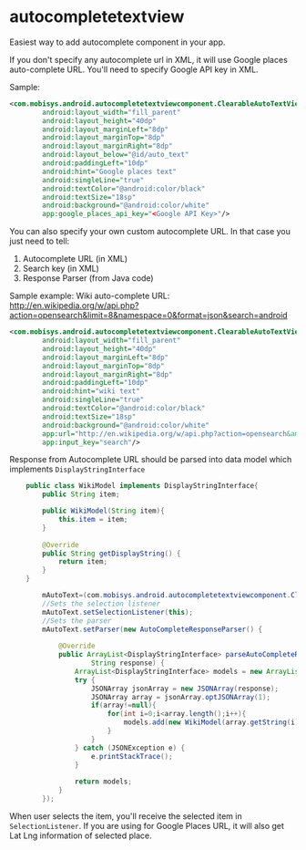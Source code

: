 autocompletetextview
====================

Easiest way to add autocomplete component in your app.

If you don't specify any autocomplete url in XML, it will use Google places auto-complete URL. You'll need to specify Google API key in XML.

Sample:
```xml
<com.mobisys.android.autocompletetextviewcomponent.ClearableAutoTextView android:id="@+id/auto_text_2"
        android:layout_width="fill_parent"
        android:layout_height="40dp"
        android:layout_marginLeft="8dp"
        android:layout_marginTop="8dp"
        android:layout_marginRight="8dp"
        android:layout_below="@id/auto_text"
        android:paddingLeft="10dp"
        android:hint="Google places text"
       	android:singleLine="true"
       	android:textColor="@android:color/black"
        android:textSize="18sp"
        android:background="@android:color/white"
    	app:google_places_api_key="<Google API Key>"/>
```	  

You can also specify your own custom autocomplete URL. In that case you just need to tell:<br/>
1) Autocomplete URL (in XML)<br/>
2) Search key (in XML)<br/>
3) Response Parser (from Java code)

Sample example: Wiki auto-complete URL: http://en.wikipedia.org/w/api.php?action=opensearch&limit=8&namespace=0&format=json&search=android
```xml
<com.mobisys.android.autocompletetextviewcomponent.ClearableAutoTextView android:id="@+id/auto_text"
        android:layout_width="fill_parent"
        android:layout_height="40dp"
        android:layout_marginLeft="8dp"
        android:layout_marginTop="8dp"
        android:layout_marginRight="8dp"
        android:paddingLeft="10dp"
        android:hint="wiki text"
       	android:singleLine="true"
       	android:textColor="@android:color/black"
        android:textSize="18sp"
        android:background="@android:color/white"
    	app:url="http://en.wikipedia.org/w/api.php?action=opensearch&amp;limit=8&amp;namespace=0&amp;format=json"
    	app:input_key="search"/>
```

Response from Autocomplete URL should be parsed into data model which implements ```DisplayStringInterface```
```java
	public class WikiModel implements DisplayStringInterface{
		public String item;

		public WikiModel(String item){
			this.item = item;
		}
		
		@Override
		public String getDisplayString() {
			return item;
		}
	}
```

```java
		mAutoText=(com.mobisys.android.autocompletetextviewcomponent.ClearableAutoTextView)findViewById(R.id.auto_text);
		//Sets the selection listener
		mAutoText.setSelectionListener(this);
		//Sets the parser
		mAutoText.setParser(new AutoCompleteResponseParser() {
			
			@Override
			public ArrayList<DisplayStringInterface> parseAutoCompleteResponse(
					String response) {
				ArrayList<DisplayStringInterface> models = new ArrayList<DisplayStringInterface>();
				try {
					JSONArray jsonArray = new JSONArray(response);
					JSONArray array = jsonArray.optJSONArray(1);
					if(array!=null){
						for(int i=0;i<array.length();i++){
							models.add(new WikiModel(array.getString(i)));
						}
					}
				} catch (JSONException e) {
					e.printStackTrace();
				}
				
				return models;
			}
		});
```

When user selects the item, you'll receive the selected item in ```SelectionListener```. If you are using for Google Places URL, it will also get Lat Lng information of selected place.
